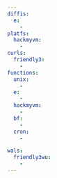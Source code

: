 ```yaml
---
diffis:
  e:
    -
platfs:
  hackmyvm:
    -
curls:
  friendly3:
    -
functions:
  unix:
    -
  e:
    -
  hackmyvm:
    -
  bf:
    -
  cron:
    -

wals:
  friendly3wu:
    -
---
```

